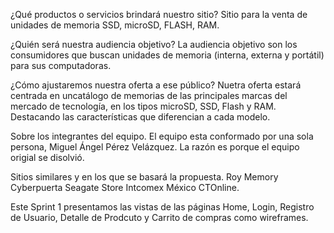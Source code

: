 ¿Qué productos o servicios brindará nuestro sitio?
    Sitio para la venta de unidades de memoria SSD, microSD, FLASH, RAM.

¿Quién será nuestra audiencia objetivo?
    La audiencia objetivo son los consumidores que buscan unidades de memoria (interna, externa y portátil) para sus computadoras.

¿Cómo ajustaremos nuestra oferta a ese público?
    Nuetra oferta estará centrada en uncatálogo de memorias de las principales marcas del mercado de tecnología, en los tipos microSD, SSD, Flash y RAM. Destacando las características que diferencian a cada modelo.

Sobre los integrantes del equipo.
    El equipo esta conformado por una sola persona, Miguel Ángel Pérez Velázquez. La razón es porque el equipo origial se disolvió.

Sitios similares y en los que se basará la propuesta.
    Roy Memory
    Cyberpuerta
    Seagate Store
    Intcomex México
    CTOnline.


Este Sprint 1 presentamos las vistas de las páginas Home, Login, Registro de Usuario, Detalle de Prodcuto y Carrito de compras como wireframes.